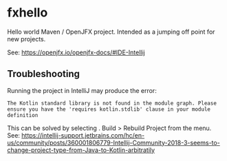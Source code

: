 # fxhello
Hello world Maven / OpenJFX project.
Intended as a jumping off point for new projects.

See: https://openjfx.io/openjfx-docs/#IDE-Intellij

## Troubleshooting
Running the project in IntelliJ may produce the error:  
```
The Kotlin standard library is not found in the module graph. Please ensure you have the 'requires kotlin.stdlib' clause in your module definition
```  
This can be solved by selecting . Build > Rebuild Project from the menu.
See: https://intellij-support.jetbrains.com/hc/en-us/community/posts/360001806779-Intellij-Community-2018-3-seems-to-change-project-type-from-Java-to-Kotlin-arbitratily
